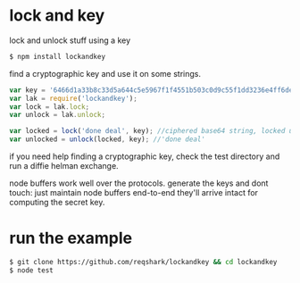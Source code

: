 # lock and key
lock and unlock stuff using a key

```bash
$ npm install lockandkey
```

find a cryptographic key and use it on some strings.

```js
var key = '6466d1a33b8c33d5a644c5e5967f1f4551b503c0d9c55f1dd3236e4ff6de980';
var lak = require('lockandkey');
var lock = lak.lock;
var unlock = lak.unlock;

var locked = lock('done deal', key); //ciphered base64 string, locked up!
var unlocked = unlock(locked, key); //'done deal'
```

if you need help finding a cryptographic key, check the test directory and run a diffie helman exchange.

node buffers work well over the protocols. generate the keys and dont touch: just maintain node buffers end-to-end they'll arrive intact for computing the secret key.

# run the example
```bash
$ git clone https://github.com/reqshark/lockandkey && cd lockandkey
$ node test
```
